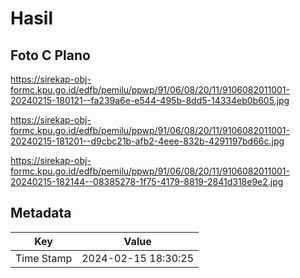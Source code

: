 # Hasil

## Foto C Plano

https://sirekap-obj-formc.kpu.go.id/edfb/pemilu/ppwp/91/06/08/20/11/9106082011001-20240215-180121--fa239a6e-e544-495b-8dd5-14334eb0b605.jpg

https://sirekap-obj-formc.kpu.go.id/edfb/pemilu/ppwp/91/06/08/20/11/9106082011001-20240215-181201--d9cbc21b-afb2-4eee-832b-4291197bd66c.jpg

https://sirekap-obj-formc.kpu.go.id/edfb/pemilu/ppwp/91/06/08/20/11/9106082011001-20240215-182144--08385278-1f75-4179-8819-2841d318e9e2.jpg


## Metadata

| Key        | Value               |
| ---------- | ------------------- |
| Time Stamp | 2024-02-15 18:30:25 |




